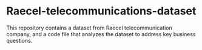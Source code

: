 # Raecel-telecommunications-dataset
This repository contains a dataset from Raecel telecommunication company, and a code file that analyzes the dataset to address key business questions. 
